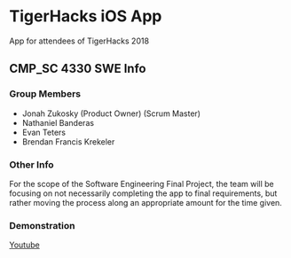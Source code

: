 # TigerHacks iOS App
App for attendees of TigerHacks 2018 

## CMP_SC 4330 SWE Info

### Group Members

* Jonah Zukosky (Product Owner) (Scrum Master)
* Nathaniel Banderas
* Evan Teters
* Brendan Francis Krekeler

### Other Info  
For the scope of the Software Engineering Final Project, the team will be focusing on not necessarily completing the app to final requirements, but rather moving the process along an appropriate amount for the time given.

### Demonstration  
[Youtube](https://youtu.be/ELYOm7Ls11w)

